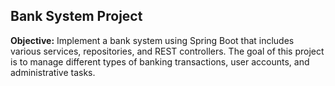 ## **Bank System Project**

**Objective:** Implement a bank system using Spring Boot that includes various services, repositories, and REST controllers. The goal of this project is to manage different types of banking transactions, user accounts, and administrative tasks.
